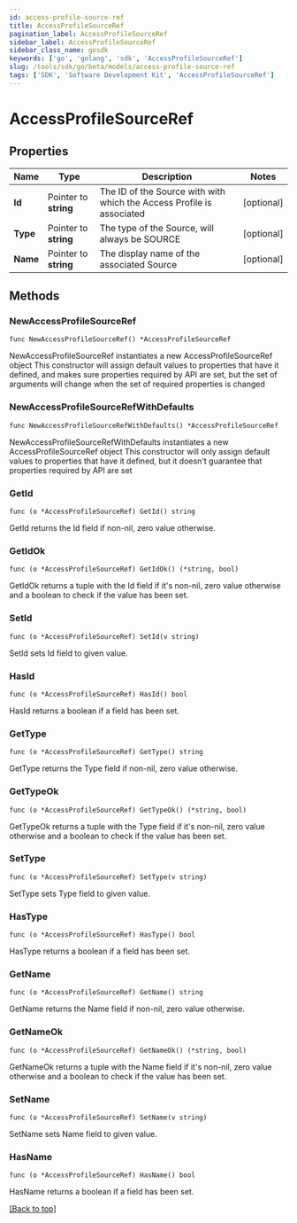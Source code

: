 ```yaml
---
id: access-profile-source-ref
title: AccessProfileSourceRef
pagination_label: AccessProfileSourceRef
sidebar_label: AccessProfileSourceRef
sidebar_class_name: gosdk
keywords: ['go', 'golang', 'sdk', 'AccessProfileSourceRef'] 
slug: /tools/sdk/go/beta/models/access-profile-source-ref
tags: ['SDK', 'Software Development Kit', 'AccessProfileSourceRef']
---
```


# AccessProfileSourceRef

## Properties

Name | Type | Description | Notes
------------ | ------------- | ------------- | -------------
**Id** | Pointer to **string** | The ID of the Source with with which the Access Profile is associated | [optional] 
**Type** | Pointer to **string** | The type of the Source, will always be SOURCE | [optional] 
**Name** | Pointer to **string** | The display name of the associated Source | [optional] 

## Methods

### NewAccessProfileSourceRef

`func NewAccessProfileSourceRef() *AccessProfileSourceRef`

NewAccessProfileSourceRef instantiates a new AccessProfileSourceRef object
This constructor will assign default values to properties that have it defined,
and makes sure properties required by API are set, but the set of arguments
will change when the set of required properties is changed

### NewAccessProfileSourceRefWithDefaults

`func NewAccessProfileSourceRefWithDefaults() *AccessProfileSourceRef`

NewAccessProfileSourceRefWithDefaults instantiates a new AccessProfileSourceRef object
This constructor will only assign default values to properties that have it defined,
but it doesn't guarantee that properties required by API are set

### GetId

`func (o *AccessProfileSourceRef) GetId() string`

GetId returns the Id field if non-nil, zero value otherwise.

### GetIdOk

`func (o *AccessProfileSourceRef) GetIdOk() (*string, bool)`

GetIdOk returns a tuple with the Id field if it's non-nil, zero value otherwise
and a boolean to check if the value has been set.

### SetId

`func (o *AccessProfileSourceRef) SetId(v string)`

SetId sets Id field to given value.

### HasId

`func (o *AccessProfileSourceRef) HasId() bool`

HasId returns a boolean if a field has been set.

### GetType

`func (o *AccessProfileSourceRef) GetType() string`

GetType returns the Type field if non-nil, zero value otherwise.

### GetTypeOk

`func (o *AccessProfileSourceRef) GetTypeOk() (*string, bool)`

GetTypeOk returns a tuple with the Type field if it's non-nil, zero value otherwise
and a boolean to check if the value has been set.

### SetType

`func (o *AccessProfileSourceRef) SetType(v string)`

SetType sets Type field to given value.

### HasType

`func (o *AccessProfileSourceRef) HasType() bool`

HasType returns a boolean if a field has been set.

### GetName

`func (o *AccessProfileSourceRef) GetName() string`

GetName returns the Name field if non-nil, zero value otherwise.

### GetNameOk

`func (o *AccessProfileSourceRef) GetNameOk() (*string, bool)`

GetNameOk returns a tuple with the Name field if it's non-nil, zero value otherwise
and a boolean to check if the value has been set.

### SetName

`func (o *AccessProfileSourceRef) SetName(v string)`

SetName sets Name field to given value.

### HasName

`func (o *AccessProfileSourceRef) HasName() bool`

HasName returns a boolean if a field has been set.


[[Back to top]](#) 


